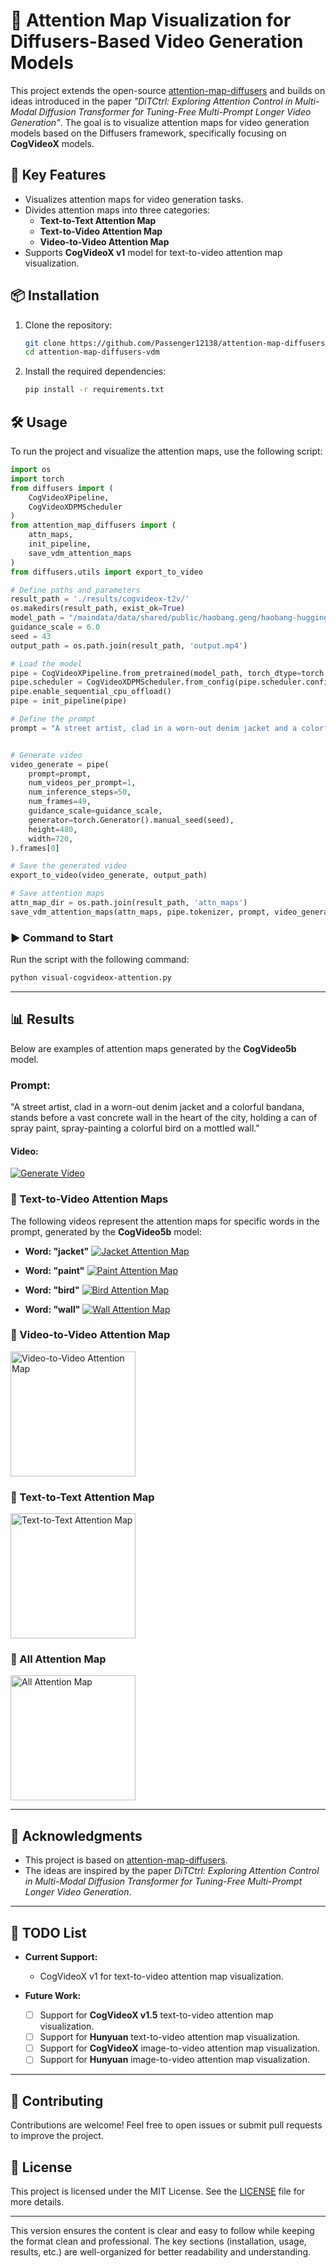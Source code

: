 # 🚀 Attention Map Visualization for Diffusers-Based Video Generation Models

This project extends the open-source [attention-map-diffusers](https://github.com/wooyeolBaek/attention-map-diffusers) and builds on ideas introduced in the paper *"DiTCtrl: Exploring Attention Control in Multi-Modal Diffusion Transformer for Tuning-Free Multi-Prompt Longer Video Generation"*. The goal is to visualize attention maps for video generation models based on the Diffusers framework, specifically focusing on **CogVideoX** models.

## 🌟 Key Features
- Visualizes attention maps for video generation tasks.
- Divides attention maps into three categories:
  - **Text-to-Text Attention Map**
  - **Text-to-Video Attention Map**
  - **Video-to-Video Attention Map**
- Supports **CogVideoX v1** model for text-to-video attention map visualization.

## 📦 Installation
1. Clone the repository:
   ```bash
   git clone https://github.com/Passenger12138/attention-map-diffusers-vdm.git
   cd attention-map-diffusers-vdm

   ```
2. Install the required dependencies:
   ```bash
   pip install -r requirements.txt
   ```

## 🛠️ Usage
To run the project and visualize the attention maps, use the following script:

```python
import os
import torch
from diffusers import (
    CogVideoXPipeline,
    CogVideoXDPMScheduler
)
from attention_map_diffusers import (
    attn_maps,
    init_pipeline,
    save_vdm_attention_maps
)
from diffusers.utils import export_to_video

# Define paths and parameters
result_path = './results/cogvideox-t2v/'
os.makedirs(result_path, exist_ok=True)
model_path = "/maindata/data/shared/public/haobang.geng/haobang-huggingface/CogVideoX-2b"
guidance_scale = 6.0
seed = 43
output_path = os.path.join(result_path, 'output.mp4')

# Load the model
pipe = CogVideoXPipeline.from_pretrained(model_path, torch_dtype=torch.bfloat16)
pipe.scheduler = CogVideoXDPMScheduler.from_config(pipe.scheduler.config, timestep_spacing="trailing")
pipe.enable_sequential_cpu_offload()
pipe = init_pipeline(pipe)

# Define the prompt
prompt = "A street artist, clad in a worn-out denim jacket and a colorful bandana, stands before a vast concrete wall in the heart, holding a can of spray paint, spray-painting a colorful bird on a mottled wall."


# Generate video
video_generate = pipe(
    prompt=prompt,
    num_videos_per_prompt=1,
    num_inference_steps=50,
    num_frames=49,
    guidance_scale=guidance_scale,
    generator=torch.Generator().manual_seed(seed),
    height=480,
    width=720,
).frames[0]

# Save the generated video
export_to_video(video_generate, output_path)

# Save attention maps
attn_map_dir = os.path.join(result_path, 'attn_maps')
save_vdm_attention_maps(attn_maps, pipe.tokenizer, prompt, video_generate, output_dir=attn_map_dir, unconditional=True)
```

### ▶️ Command to Start
Run the script with the following command:
```bash
python visual-cogvideox-attention.py
```

---

## 📊 Results

Below are examples of attention maps generated by the **CogVideo5b** model.

### Prompt:
"A street artist, clad in a worn-out denim jacket and a colorful bandana, stands before a vast concrete wall in the heart of the city, holding a can of spray paint, spray-painting a colorful bird on a mottled wall."

#### Video:
[![Generate Video](./asserts/output_thumbnail.jpg)](./asserts/output.mp4)

### 🎥 Text-to-Video Attention Maps

The following videos represent the attention maps for specific words in the prompt, generated by the **CogVideo5b** model:

- **Word: "jacket"**
  [![Jacket Attention Map](./asserts/1.jpg)](./asserts/1.mp4)

- **Word: "paint"**
  [![Paint Attention Map](./asserts/2.jpg)](./asserts/2.mp4)

- **Word: "bird"**
  [![Bird Attention Map](./asserts/3.jpg)](./asserts/3.mp4)

- **Word: "wall"**
  [![Wall Attention Map](./asserts/4.jpg)](./asserts/4.mp4)

### 🎥 Video-to-Video Attention Map
<img src="./asserts/attention-v2v.png" alt="Video-to-Video Attention Map" width="200"/>

### 🎥 Text-to-Text Attention Map
<img src="./asserts/attention-t2t.png" alt="Text-to-Text Attention Map" width="200"/>

### 🎥 All Attention Map
<img src="./asserts/attention-all.png" alt="All Attention Map" width="200"/>


---

## 🙏 Acknowledgments
- This project is based on [attention-map-diffusers](https://github.com/wooyeolBaek/attention-map-diffusers).
- The ideas are inspired by the paper *DiTCtrl: Exploring Attention Control in Multi-Modal Diffusion Transformer for Tuning-Free Multi-Prompt Longer Video Generation*.

---

## 📝 TODO List

- **Current Support:**
  - CogVideoX v1 for text-to-video attention map visualization.

- **Future Work:**
  - [ ] Support for **CogVideoX v1.5** text-to-video attention map visualization.
  - [ ] Support for **Hunyuan** text-to-video attention map visualization.
  - [ ] Support for **CogVideoX** image-to-video attention map visualization.
  - [ ] Support for **Hunyuan** image-to-video attention map visualization.

---

## 🤝 Contributing
Contributions are welcome! Feel free to open issues or submit pull requests to improve the project.

## 📜 License
This project is licensed under the MIT License. See the [LICENSE](LICENSE) file for more details.

---

This version ensures the content is clear and easy to follow while keeping the format clean and professional. The key sections (installation, usage, results, etc.) are well-organized for better readability and understanding.